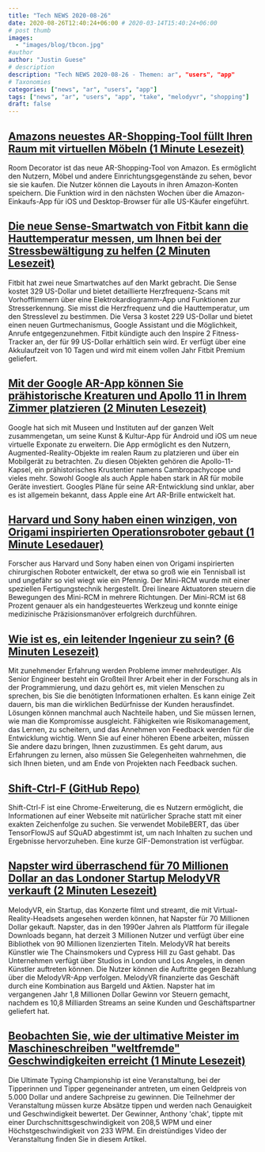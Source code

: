 ```yaml
---
title: "Tech NEWS 2020-08-26"
date: 2020-08-26T12:40:24+06:00 # 2020-03-14T15:40:24+06:00
# post thumb
images:
  - "images/blog/tbcon.jpg"
#author
author: "Justin Guese"
# description
description: "Tech NEWS 2020-08-26 - Themen: ar", "users", "app"
# Taxonomies
categories: ["news", "ar", "users", "app"]
tags: ["news", "ar", "users", "app", "take", "melodyvr", "shopping"]
draft: false
---
```


## [Amazons neuestes AR-Shopping-Tool füllt Ihren Raum mit virtuellen Möbeln (1 Minute Lesezeit)](https://www.engadget.com/amazon-ar-shopping-furniture-home-decor-171005257.html/1/010001742a3e74cc-e78b4590-d8b2-43cb-a1f1-2a20e0f93263-000000/pU9GMAnruCg0wlT98OmeMQVNKmOpNGxIl9b24nbLJ8s=155)

 Room Decorator ist das neue AR-Shopping-Tool von Amazon. Es ermöglicht den Nutzern, Möbel und andere Einrichtungsgegenstände zu sehen, bevor sie sie kaufen. Die Nutzer können die Layouts in ihren Amazon-Konten speichern. Die Funktion wird in den nächsten Wochen über die Amazon-Einkaufs-App für iOS und Desktop-Browser für alle US-Käufer eingeführt.

## [Die neue Sense-Smartwatch von Fitbit kann die Hauttemperatur messen, um Ihnen bei der Stressbewältigung zu helfen (2 Minuten Lesezeit)](https://www.theverge.com/2020/8/25/21399307/fitbit-sense-versa-3-smartwatch-inspire-2-fitness-tracker-ecg-eda-stress?scrolla=5eb6d68b7fedc32c19ef33b4/1/010001742a3e74cc-e78b4590-d8b2-43cb-a1f1-2a20e0f93263-000000/9P0A1nob0IvQ3VBP21TMKR0Vc-QAtXm5KTr8t_L5e6Y=155)

 Fitbit hat zwei neue Smartwatches auf den Markt gebracht. Die Sense kostet 329 US-Dollar und bietet detaillierte Herzfrequenz-Scans mit Vorhofflimmern über eine Elektrokardiogramm-App und Funktionen zur Stresserkennung. Sie misst die Herzfrequenz und die Hauttemperatur, um den Stresslevel zu bestimmen. Die Versa 3 kostet 229 US-Dollar und bietet einen neuen Gurtmechanismus, Google Assistant und die Möglichkeit, Anrufe entgegenzunehmen. Fitbit kündigte auch den Inspire 2 Fitness-Tracker an, der für 99 US-Dollar erhältlich sein wird. Er verfügt über eine Akkulaufzeit von 10 Tagen und wird mit einem vollen Jahr Fitbit Premium geliefert.

## [Mit der Google AR-App können Sie prähistorische Kreaturen und Apollo 11 in Ihrem Zimmer platzieren (2 Minuten Lesezeit)](https://arstechnica.com/gadgets/2020/08/google-ar-app-lets-you-place-prehistoric-creatures-apollo-11-in-your-room//1/010001742a3e74cc-e78b4590-d8b2-43cb-a1f1-2a20e0f93263-000000/Sw7EHN9belAWr-39ZgTTEBdzvUZGatuBYi5nWTtqmEU=155)

 Google hat sich mit Museen und Instituten auf der ganzen Welt zusammengetan, um seine Kunst & Kultur-App für Android und iOS um neue virtuelle Exponate zu erweitern. Die App ermöglicht es den Nutzern, Augmented-Reality-Objekte im realen Raum zu platzieren und über ein Mobilgerät zu betrachten. Zu diesen Objekten gehören die Apollo-11-Kapsel, ein prähistorisches Krustentier namens Cambropachycope und vieles mehr. Sowohl Google als auch Apple haben stark in AR für mobile Geräte investiert. Googles Pläne für seine AR-Entwicklung sind unklar, aber es ist allgemein bekannt, dass Apple eine Art AR-Brille entwickelt hat.

## [Harvard und Sony haben einen winzigen, von Origami inspirierten Operationsroboter gebaut (1 Minute Lesedauer)](https://www.engadget.com/wyss-sony-robotics-surgery-robot-mini-rcm-182317591.html/1/010001742a3e74cc-e78b4590-d8b2-43cb-a1f1-2a20e0f93263-000000/qaCB9DVIzH9grOL2ey1Ym3JDt-cot3ReEcB4iX0sORg=155)

 Forscher aus Harvard und Sony haben einen von Origami inspirierten chirurgischen Roboter entwickelt, der etwa so groß wie ein Tennisball ist und ungefähr so viel wiegt wie ein Pfennig. Der Mini-RCM wurde mit einer speziellen Fertigungstechnik hergestellt. Drei lineare Aktuatoren steuern die Bewegungen des Mini-RCM in mehrere Richtungen. Der Mini-RCM ist 68 Prozent genauer als ein handgesteuertes Werkzeug und konnte einige medizinische Präzisionsmanöver erfolgreich durchführen.

## [Wie ist es, ein leitender Ingenieur zu sein? (6 Minuten Lesezeit)](https://www.zainrizvi.io/blog/whats-it-like-as-a-senior-engineer//1/010001742a3e74cc-e78b4590-d8b2-43cb-a1f1-2a20e0f93263-000000/cYg7dtqNs3_Tqe4hi670G_hGzAPMBCYrRdiZHYbK458=155)

 Mit zunehmender Erfahrung werden Probleme immer mehrdeutiger. Als Senior Engineer besteht ein Großteil Ihrer Arbeit eher in der Forschung als in der Programmierung, und dazu gehört es, mit vielen Menschen zu sprechen, bis Sie die benötigten Informationen erhalten. Es kann einige Zeit dauern, bis man die wirklichen Bedürfnisse der Kunden herausfindet. Lösungen können manchmal auch Nachteile haben, und Sie müssen lernen, wie man die Kompromisse ausgleicht. Fähigkeiten wie Risikomanagement, das Lernen, zu scheitern, und das Annehmen von Feedback werden für die Entwicklung wichtig. Wenn Sie auf einer höheren Ebene arbeiten, müssen Sie andere dazu bringen, Ihnen zuzustimmen. Es geht darum, aus Erfahrungen zu lernen, also müssen Sie Gelegenheiten wahrnehmen, die sich Ihnen bieten, und am Ende von Projekten nach Feedback suchen.

## [Shift-Ctrl-F (GitHub Repo)](https://github.com/model-zoo/shift-ctrl-f/1/010001742a3e74cc-e78b4590-d8b2-43cb-a1f1-2a20e0f93263-000000/7ffgMCMDxJz9MnEpLH0JcgRM_kRJULh7Dg7qbbg4uYc=155)

 Shift-Ctrl-F ist eine Chrome-Erweiterung, die es Nutzern ermöglicht, die Informationen auf einer Webseite mit natürlicher Sprache statt mit einer exakten Zeichenfolge zu suchen. Sie verwendet MobileBERT, das über TensorFlowJS auf SQuAD abgestimmt ist, um nach Inhalten zu suchen und Ergebnisse hervorzuheben. Eine kurze GIF-Demonstration ist verfügbar.

## [Napster wird überraschend für 70 Millionen Dollar an das Londoner Startup MelodyVR verkauft (2 Minuten Lesezeit)](https://www.theguardian.com/music/2020/aug/25/napster-sold-british-startup-melodyvr-surprise-deal/1/010001742a3e74cc-e78b4590-d8b2-43cb-a1f1-2a20e0f93263-000000/2zcyvCW4OZdFe5sPElYto7jyl46NCFPzYww37CjBdOI=155)

 MelodyVR, ein Startup, das Konzerte filmt und streamt, die mit Virtual-Reality-Headsets angesehen werden können, hat Napster für 70 Millionen Dollar gekauft. Napster, das in den 1990er Jahren als Plattform für illegale Downloads begann, hat derzeit 3 Millionen Nutzer und verfügt über eine Bibliothek von 90 Millionen lizenzierten Titeln. MelodyVR hat bereits Künstler wie The Chainsmokers und Cypress Hill zu Gast gehabt. Das Unternehmen verfügt über Studios in London und Los Angeles, in denen Künstler auftreten können. Die Nutzer können die Auftritte gegen Bezahlung über die MelodyVR-App verfolgen. MelodyVR finanzierte das Geschäft durch eine Kombination aus Bargeld und Aktien. Napster hat im vergangenen Jahr 1,8 Millionen Dollar Gewinn vor Steuern gemacht, nachdem es 10,8 Milliarden Streams an seine Kunden und Geschäftspartner geliefert hat.

## [Beobachten Sie, wie der ultimative Meister im Maschineschreiben "weltfremde" Geschwindigkeiten erreicht (1 Minute Lesezeit)](https://www.vice.com/en_us/article/bv8bwd/watch-the-ultimate-typing-champion-reach-otherworldly-speeds/1/010001742a3e74cc-e78b4590-d8b2-43cb-a1f1-2a20e0f93263-000000/9fzGfXgkSSaSXTYXUVhIZ5Hm83zEafBf2dtQs_2QYT0=155)

 Die Ultimate Typing Championship ist eine Veranstaltung, bei der Tipperinnen und Tipper gegeneinander antreten, um einen Geldpreis von 5.000 Dollar und andere Sachpreise zu gewinnen. Die Teilnehmer der Veranstaltung müssen kurze Absätze tippen und werden nach Genauigkeit und Geschwindigkeit bewertet. Der Gewinner, Anthony 'chak', tippte mit einer Durchschnittsgeschwindigkeit von 208,5 WPM und einer Höchstgeschwindigkeit von 233 WPM. Ein dreistündiges Video der Veranstaltung finden Sie in diesem Artikel.

